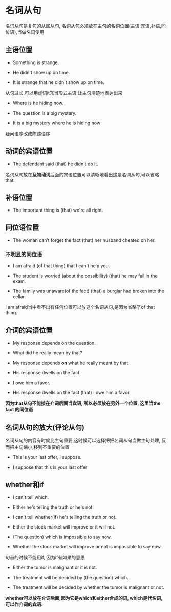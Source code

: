 

# 名词从句

名词从句是复句的从属从句, 名词从句必须放在主句的名词位置(主语,宾语,补语,同位语),当做名词使用



## 主语位置

* Something is strange.

* He didn't show up on time.

* It is strange that he didn't show up on time.

从句过长,可以用虚词it充当形式主语,让主句清楚地表达出来



* Where is he hiding now.

* The question is a big mystery.

* It is a big mystery where he is hiding now


疑问语序改成陈述语序


## 动词的宾语位置

* The defendant said (that) he didn't do it.

名词从句放在**及物动词**后面的宾语位置可以清晰地看出这是名词从句,可以省略that.



## 补语位置

* The important thing is (that) we're all right.



## 同位语位置

* The woman can’t forget the fact (that) her husband cheated on her.



### 不明显的同位语

* I am afraid (of that thing) that I can't help you.

* The student is worried (about the possibility) (that) he may fail in the exam.

* The family was unaware(of the fact) (that) a burglar had broken into the cellar.


I am afraid当中看不出有任何位置可以放这个名词从句,是因为省略了of that thing.



## 介词的宾语位置

* My response depends on the question.

* What did he really mean by that?

* My response depends **on** what he really meant by that.




* His response dwells on the fact.

* I owe him a favor.

* His response dwells on the fact (that) I owe him a favor.

**因为that从句不能接在介词后面当宾语, 所以必须放在另外一个位置, 这里当the fact 的同位语**



## 名词从句的放大(评论从句)

 名词从句的内容有时候比主句重要,这时候可以选择把把名词从句当做主句处理, 反而把主句缩小,移到不重要的位置

* This is your last offer, I suppose.

* I suppose that this is your last offer



## whether和if

* I can't tell which.

* Either he's telling the truth or he's not.

* I can't tell whether(if) he's telling the truth or not.



* Either the stock market will improve or it will not.
* (The question) which is impossible to say now.

*  Whether the stock market will improve or not is impossible to say now.

句首的时候不能用if, 因为if有如果的意思

* Either the tumor is malignant or it is not.
* The treatment will be decided  by (the question) which.

* The treatment will be decided  by whether the tumor is malignant or not.

**whether可以放在介词后面,因为它是which和either合成的词, which是代名词,可以作介词的宾语.**